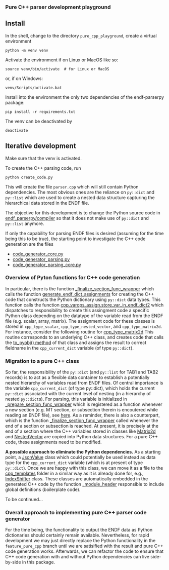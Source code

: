 ### Pure C++ parser development playground


## Install

In the shell, change to the directory `pure_cpp_playground`,
create a virtual environment
```console
python -m venv venv
```

Activate the environment if on Linux or MacOS like so:
```console
source venv/bin/activate  # for Linux or MacOS
```
or, if on Windows:
```console
venv/Scripts/activate.bat
```

Install into the environment the only two
dependencies of the endf-parserpy package:
```console
pip install -r requirements.txt
```

The venv can be deactivated by
```console
deactivate
```

## Iterative development

Make sure that the venv is activated.

To create the C++ parsing code, run
```console
python create_code.py
```

This will create the file `parser.cpp` which will
still contain Python dependencies. The most obvious
ones are the reliance on `py::dict` and `py::list`
which are used to create a nested data structure
capturing the hierarchical data stored in the ENDF file.

The objective for this development is to change the
Python source code in
[endf_parserpy/compiler](https://github.com/IAEA-NDS/endf-parserpy/tree/27b8e79fcdeccf6966c188a9e88f9cb5bd56a7ab/endf_parserpy/compiler)
so that it does not make use of `py::dict` and `py::list` anymore.

If only the capability for parsing ENDF files is desired (assuming for the time being
this to be true), the starting point to investigate the C++ code generation are the files

- [code_generator_core.py](https://github.com/IAEA-NDS/endf-parserpy/blob/27b8e79fcdeccf6966c188a9e88f9cb5bd56a7ab/endf_parserpy/compiler/code_generator_core.py)
- [code_generator_parsing.py](https://github.com/IAEA-NDS/endf-parserpy/blob/27b8e79fcdeccf6966c188a9e88f9cb5bd56a7ab/endf_parserpy/compiler/code_generator_parsing.py)
- [code_generator_parsing_core.py](https://github.com/IAEA-NDS/endf-parserpy/blob/27b8e79fcdeccf6966c188a9e88f9cb5bd56a7ab/endf_parserpy/compiler/code_generator_parsing_core.py)

### Overview of Pyton functions for C++ code generation

In particular, there is the function
[_finalize_section_func_wrapper](https://github.com/IAEA-NDS/endf-parserpy/blob/27b8e79fcdeccf6966c188a9e88f9cb5bd56a7ab/endf_parserpy/compiler/code_generator_parsing.py#L154)
which calls the function [generate_endf_dict_assignments](https://github.com/IAEA-NDS/endf-parserpy/blob/27b8e79fcdeccf6966c188a9e88f9cb5bd56a7ab/endf_parserpy/compiler/code_generator_parsing_core.py#L34)
for creating the C++ code that constructs the Python dictionary using `py::dict` data types.
This function calls the function [cpp_varops_assign.store_var_in_endf_dict2](https://github.com/IAEA-NDS/endf-parserpy/blob/27b8e79fcdeccf6966c188a9e88f9cb5bd56a7ab/endf_parserpy/compiler/cpp_types/cpp_varops_assign.py#L79)
which dispatches to responsibility to create this assingment code a specific Python class depending on the datatype of the
variable read from the ENDF file (e.g. scalar, array, matrix). The assignment code for these classes is stored in
`cpp_type_scalar`, `cpp_type_nested_vector`, and `cpp_type_matrix2d`. For instance, consider the following
routine for [cpp_type_matrix2d](https://github.com/IAEA-NDS/endf-parserpy/blob/27b8e79fcdeccf6966c188a9e88f9cb5bd56a7ab/endf_parserpy/compiler/cpp_types/cpp_type_matrix2d/assign.py#L226)
This routine corresponds to an underlying C++ class, and creates code that calls the
[to_pyobj() method](https://github.com/IAEA-NDS/endf-parserpy/blob/27b8e79fcdeccf6966c188a9e88f9cb5bd56a7ab/endf_parserpy/compiler/cpp_types/cpp_type_matrix2d/definition.py#L91) of that class and assigns the result to correct fieldname in the `cpp_current_dict` variable (of type `py::dict`).


### Migration to a pure C++ class

So far, the responsibility of the `py::dict` (and `py::list` for TAB1 and TAB2 records) is to act as a
flexible data container to establish a potentially nested hierarchy of variables read from ENDF files.
Of central importance is the variable `cpp_current_dict` (of type py::dict), which holds the
current `py::dict` associated with the current level of nesting (in a hierarchy of nested `py::dict`s).
For parsing, this variable is initialized in [_prepare_section_func_wrapper](https://github.com/IAEA-NDS/endf-parserpy/blob/27b8e79fcdeccf6966c188a9e88f9cb5bd56a7ab/endf_parserpy/compiler/code_generator_parsing.py#L138)
which is registered as a function whenever a new section
(e.g. MT section, or subsection therein is encoutered while reading an ENDF file),
see
[here](https://github.com/IAEA-NDS/endf-parserpy/blob/9b0ca230438069ce77404483852abee5fceedd2c/endf_parserpy/compiler/code_generator_parsing.py#L180).
As a reminder, there is also a counterpart, which is the function
[_finalize_section_func_wrapper](https://github.com/IAEA-NDS/endf-parserpy/blob/9b0ca230438069ce77404483852abee5fceedd2c/endf_parserpy/compiler/code_generator_parsing.py#L154)
called whenever the end of a section or subsection is reached. At present, it is precisely at the end of a section where the C++ variables stored in classes like
[Matrix2d](https://github.com/IAEA-NDS/endf-parserpy/blob/27b8e79fcdeccf6966c188a9e88f9cb5bd56a7ab/endf_parserpy/compiler/cpp_types/cpp_type_matrix2d/definition.py#L15) and
[NestedVector](https://github.com/IAEA-NDS/endf-parserpy/blob/27b8e79fcdeccf6966c188a9e88f9cb5bd56a7ab/endf_parserpy/compiler/cpp_types/cpp_type_nested_vector/definition.py#L15) are copied into Python data structures. For a pure C++ code, these assignments need to be modified.

**A possible approach to eliminate the Python dependencies.**
As a starting point, a
[JsonValue](https://github.com/IAEA-NDS/endf-parserpy/blob/9b0ca230438069ce77404483852abee5fceedd2c/pure_cpp_playground/jsonvalue.cpp)
class which could potentially be used instead as data type for the `cpp_current_dict` variable (which is at present of type `py::dict`).
Once we are happy with this class, we can move it as a file to the
[cpp_templates](https://github.com/IAEA-NDS/endf-parserpy/tree/9b0ca230438069ce77404483852abee5fceedd2c/endf_parserpy/compiler/cpp_templates)
folder in a similar way as it is already done for, e.g.,
[IndexShifter](https://github.com/IAEA-NDS/endf-parserpy/blob/9b0ca230438069ce77404483852abee5fceedd2c/endf_parserpy/compiler/cpp_templates/index_shifter.hpp) class.
These classes are automatically embedded in the generated C++ code by the function
[_module_header](https://github.com/IAEA-NDS/endf-parserpy/blob/9b0ca230438069ce77404483852abee5fceedd2c/endf_parserpy/compiler/cpp_boilerplate.py#L27) responsible to include global definitions (boilerplate code).


To be continued...

### Overall approach to implementing pure C++ parser code generator

For the time being, the functionality to output the ENDF data as Python dictionaries should certainly remain available.
Nevertheless, for rapid development we may just directly replace the Python functionality in the `feature_pure_cpp` branch
until we are satisified with the result and pure C++ code generation works.
Afterwards, we can refactor the code to ensure that C++ code generation with and without Python dependencies can
live side-by-side in this package.
